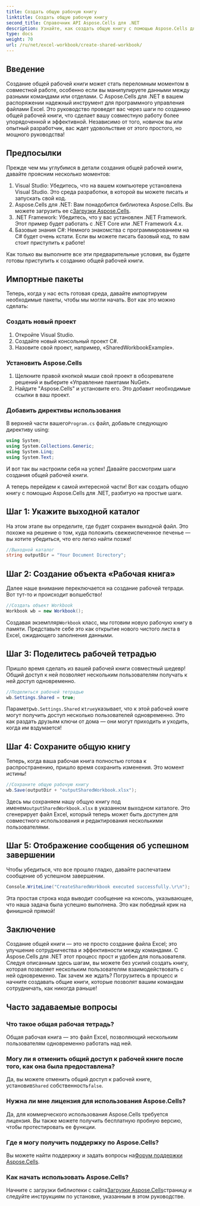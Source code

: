 ```yaml
---
title: Создать общую рабочую книгу
linktitle: Создать общую рабочую книгу
second_title: Справочник API Aspose.Cells для .NET
description: Узнайте, как создать общую книгу с помощью Aspose.Cells для .NET с помощью этого простого пошагового руководства. Идеально подходит для улучшения совместной работы в команде.
type: docs
weight: 70
url: /ru/net/excel-workbook/create-shared-workbook/
---
```

## Введение

Создание общей рабочей книги может стать переломным моментом в совместной работе, особенно если вы манипулируете данными между разными командами или отделами. С Aspose.Cells для .NET в вашем распоряжении надежный инструмент для программного управления файлами Excel. Это руководство проведет вас через шаги по созданию общей рабочей книги, что сделает вашу совместную работу более упорядоченной и эффективной. Независимо от того, новичок вы или опытный разработчик, вас ждет удовольствие от этого простого, но мощного руководства!

## Предпосылки

Прежде чем мы углубимся в детали создания общей рабочей книги, давайте проясним несколько моментов:

1. Visual Studio: Убедитесь, что на вашем компьютере установлена Visual Studio. Это среда разработки, в которой вы можете писать и запускать свой код.
2.  Aspose.Cells для .NET: Вам понадобится библиотека Aspose.Cells. Вы можете загрузить ее с[Загрузки Aspose.Cells](https://releases.aspose.com/cells/net/).
3. .NET Framework: Убедитесь, что у вас установлен .NET Framework. Этот пример будет работать с .NET Core или .NET Framework 4.x.
4. Базовые знания C#: Немного знакомства с программированием на C# будет очень кстати. Если вы можете писать базовый код, то вам стоит приступить к работе!

Как только вы выполните все эти предварительные условия, вы будете готовы приступить к созданию общей рабочей книги.

## Импортные пакеты

Теперь, когда у нас есть готовая среда, давайте импортируем необходимые пакеты, чтобы мы могли начать. Вот как это можно сделать:

### Создать новый проект
1. Откройте Visual Studio.
2. Создайте новый консольный проект C#.
3. Назовите свой проект, например, «SharedWorkbookExample».

### Установить Aspose.Cells
1. Щелкните правой кнопкой мыши свой проект в обозревателе решений и выберите «Управление пакетами NuGet».
2. Найдите "Aspose.Cells" и установите его. Это добавит необходимые ссылки в ваш проект.

### Добавить директивы использования
 В верхней части вашего`Program.cs` файл, добавьте следующую директиву using:

```csharp
using System;
using System.Collections.Generic;
using System.Linq;
using System.Text;
```

И вот так вы настроили себя на успех! Давайте рассмотрим шаги создания общей рабочей книги.

А теперь перейдем к самой интересной части! Вот как создать общую книгу с помощью Aspose.Cells для .NET, разбитую на простые шаги.

## Шаг 1: Укажите выходной каталог

На этом этапе вы определите, где будет сохранен выходной файл. Это похоже на решение о том, куда положить свежеиспеченное печенье — вы хотите убедиться, что его легко найти позже!

```csharp
//Выходной каталог
string outputDir = "Your Document Directory";
```

## Шаг 2: Создание объекта «Рабочая книга»

Далее наше внимание переключается на создание рабочей тетради. Вот тут-то и происходит волшебство!

```csharp
//Создать объект Workbook
Workbook wb = new Workbook();
```
 Создавая экземпляр`Workbook` класс, мы готовим новую рабочую книгу в памяти. Представьте себе это как открытие нового чистого листа в Excel, ожидающего заполнения данными.

## Шаг 3: Поделитесь рабочей тетрадью

Пришло время сделать из вашей рабочей книги совместный шедевр! Общий доступ к ней позволяет нескольким пользователям получать к ней доступ одновременно.

```csharp
//Поделиться рабочей тетрадью
wb.Settings.Shared = true;
```
 Параметр`wb.Settings.Shared` к`true`указывает, что к этой рабочей книге могут получить доступ несколько пользователей одновременно. Это как раздать друзьям ключи от дома — они могут приходить и уходить, когда им вздумается!

## Шаг 4: Сохраните общую книгу

Теперь, когда ваша рабочая книга полностью готова к распространению, пришло время сохранить изменения. Это момент истины!

```csharp
//Сохраните общую рабочую книгу
wb.Save(outputDir + "outputSharedWorkbook.xlsx");
```
 Здесь мы сохраняем нашу общую книгу под именем`outputSharedWorkbook.xlsx` в указанном выходном каталоге. Это сгенерирует файл Excel, который теперь может быть доступен для совместного использования и редактирования несколькими пользователями.

## Шаг 5: Отображение сообщения об успешном завершении

Чтобы убедиться, что все прошло гладко, давайте распечатаем сообщение об успешном завершении.

```csharp
Console.WriteLine("CreateSharedWorkbook executed successfully.\r\n");
```
Эта простая строка кода выводит сообщение на консоль, указывающее, что наша задача была успешно выполнена. Это как победный крик на финишной прямой!

## Заключение 

Создание общей книги — это не просто создание файла Excel; это улучшение сотрудничества и эффективности между командами. С Aspose.Cells для .NET этот процесс прост и удобен для пользователя. Следуя описанным здесь шагам, вы можете без усилий создать книгу, которая позволяет нескольким пользователям взаимодействовать с ней одновременно. Так зачем же ждать? Погрузитесь в процесс и начните создавать общие книги, которые позволят вашим командам сотрудничать, как никогда раньше!

## Часто задаваемые вопросы

### Что такое общая рабочая тетрадь?
Общая рабочая книга — это файл Excel, позволяющий нескольким пользователям одновременно работать над ней.

### Могу ли я отменить общий доступ к рабочей книге после того, как она была предоставлена?
 Да, вы можете отменить общий доступ к рабочей книге, установив`Shared` собственность`false`.

### Нужна ли мне лицензия для использования Aspose.Cells?
Да, для коммерческого использования Aspose.Cells требуется лицензия. Вы также можете получить бесплатную пробную версию, чтобы протестировать ее функции.

### Где я могу получить поддержку по Aspose.Cells?
 Вы можете найти поддержку и задать вопросы на[Форум поддержки Aspose.Cells](https://forum.aspose.com/c/cells/9).

### Как начать использовать Aspose.Cells?
 Начните с загрузки библиотеки с сайта[Загрузки Aspose.Cells](https://releases.aspose.com/cells/net/)страницу и следуйте инструкциям по установке, указанным в этом руководстве.
